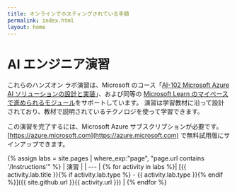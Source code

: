 ```yaml
---
title: オンラインでホスティングされている手順
permalink: index.html
layout: home
---
```


# AI エンジニア演習

これらのハンズオン ラボ演習は、Microsoft のコース「[AI-102 Microsoft Azure AI ソリューションの設計と実装](https://docs.microsoft.com/learn/certifications/courses/ai-102t00)」、および同等の [Microsoft Learn のマイペースで進められるモジュール](https://aka.ms/AzureLearn_AIEngineer)をサポートしています。 演習は学習教材に沿って設計されており、教材で説明されているテクノロジを使って学習できます。

この演習を完了するには、Microsoft Azure サブスクリプションが必要です。 [https://azure.microsoft.com](https://azure.microsoft.com) で無料試用版にサインアップできます。

{% assign labs = site.pages | where_exp:"page", "page.url contains '/Instructions'" %}
| 演習 |
| --- |
{% for activity in labs %}| [{{ activity.lab.title }}{% if activity.lab.type %} - {{ activity.lab.type }}{% endif %}]({{ site.github.url }}{{ activity.url }}) |
{% endfor %}

